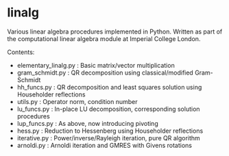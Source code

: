 # linalg

Various linear algebra procedures implemented in Python. Written as part of the computational linear algebra module at Imperial College London.

Contents:
- elementary_linalg.py : Basic matrix/vector multiplication
- gram_schmidt.py : QR decomposition using classical/modified Gram-Schmidt 
- hh_funcs.py : QR decomposition and least squares solution using Householder reflections
- utils.py : Operator norm, condition number
- lu_funcs.py : In-place LU decomposition, corresponding solution procedures
- lup_funcs.py : As above, now introducing pivoting 
- hess.py : Reduction to Hessenberg using Householder reflections
- iterative.py : Power/inverse/Rayleigh iteration, pure QR algorithm
- arnoldi.py : Arnoldi iteration and GMRES with Givens rotations
